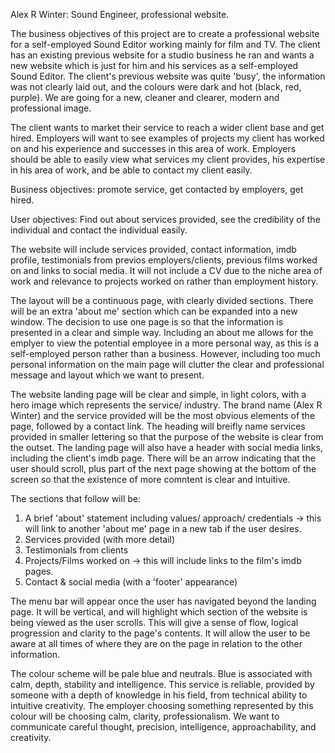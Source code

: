 Alex R Winter: Sound Engineer, professional website.

The business objectives of this project are to create a professional website for a self-employed Sound Editor working mainly for film and TV.
The client has an existing previous website for a studio business he ran and wants a new website which is just for him and his services as a self-employed Sound Editor. The client's previous website was quite 'busy', the information was not clearly laid out, and the colours were dark and hot (black, red, purple). We are going for a new, cleaner and clearer, modern and professional image.

The client wants to market their service to reach a wider client base and get hired. Employers will want to see examples of projects my client has worked on and his experience and successes in this area of work. Employers should be able to easily view what services my client provides, his expertise in his area of work, and be able to contact my client easily.

Business objectives: promote service, get contacted by employers, get hired.

User objectives: Find out about services provided, see the credibility of the individual and contact the individual easily.

The website will include services provided, contact information, imdb profile, testimonials from previos employers/clients, previous films worked on and links to social media. It will not include a CV due to the niche area of work and relevance to projects worked on rather than employment history.

The layout will be a continuous page, with clearly divided sections. There will be an extra 'about me' section which can be expanded into a new window. The decision to use one page is so that the information is presented in a clear and simple way. Including an about me allows for the emplyer to view the potential employee in a more personal way, as this is a self-employed person rather than a business. However, including too much personal information on the main page will clutter the clear and professional message and layout which we want to present.

The website landing page will be clear and simple, in light colors, with a hero image which represents the service/ industry. The brand name (Alex R Winter) and the service provided will be the most obvious elements of the page, followed by a contact link. The heading will breifly name services provided in smaller lettering so that the purpose of the website is clear from the outset.
The landing page will also have a header with social media links, including the client's imdb page. There will be an arrow indicating that the user should scroll, plus part of the next page showing at the bottom of the screen so that the existence of more comntent is clear and intuitive.

The sections that follow will be:
1. A brief 'about' statement including values/ approach/ credentials -> this will link to another 'about me' page in a new tab if the user desires. 
2. Services provided (with more detail)
3. Testimonials from clients
4. Projects/Films worked on -> this will include links to the film's imdb pages.
5. Contact & social media (with a 'footer' appearance)

The menu bar will appear once the user has navigated beyond the landing page. It will be vertical, and will highlight which section of the website is being viewed as the user scrolls. This will give a sense of flow, logical progression and clarity to the page's contents. It will allow the user to be aware at all times of where they are on the page in relation to the other information.

The colour scheme will be pale blue and neutrals. Blue is associated with calm, depth, stability and intelligence. This service is reliable, provided by someone with a depth of knowledge in his field, from technical ability to intuitive creativity. The employer choosing something represented by this colour will be choosing calm, clarity, professionalism. We want to communicate careful thought, precision, intelligence, approachability, and creativity.
